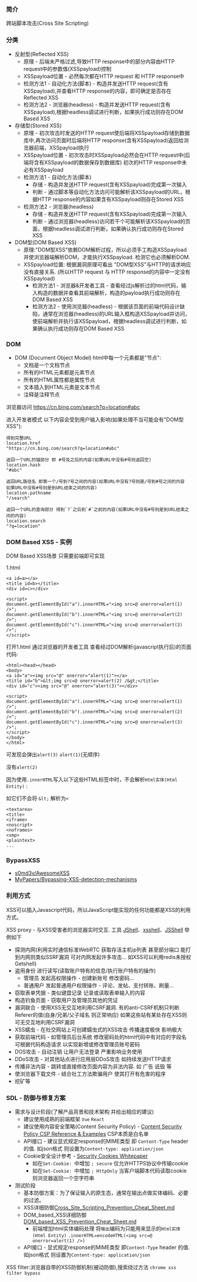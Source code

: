 ### 简介

跨站脚本攻击(Cross Site Scripting)

### 分类

* 反射型(Reflected XSS)
  * 原理 - 后端未严格过滤,导致HTTP response中的部分内容由HTTP request中的参数值(XSSpayload)控制
  * XSSpayload位置 - 必然每次都在HTTP request 和 HTTP response中
  * 检测方法1 - 自动化方法(脚本) - 构造并发送HTTP request(含有XSSpayload),并查看HTTP response的内容，即可确定是否存在Reflected XSS
  * 检测方法2 - 浏览器(headless) - 构造并发送HTTP request(含有XSSpayload),根据headless调试进行判断，如果执行成功则存在DOM Based XSS
* 存储型(Stored XSS)
  * 原理 - 初次攻击时发送的HTTP request使后端将XSSpayload存储到数据库中,再次访问页面时后端将HTTP response(含有XSSpayload)返回给浏览器前端，XSSpayload执行
  * XSSpayload位置 - 初次攻击时XSSpayload必然会在HTTP request中(后端将含有XSSpayload的数据保存到数据库) 初次的HTTP response中未必有XSSpayload
  * 检测方法1 - 自动化方法(脚本)
    * 存储 - 构造并发送HTTP request(含有XSSpayload)完成第一次输入
    * 判断 - 通过脚本等自动化方法访问可能解析该XSSpayload的URL，根据HTTP response的内容如果含有XSSpayload则存在Stored XSS
  * 检测方法2  - 浏览器(headless)
    * 存储 - 构造并发送HTTP request(含有XSSpayload)完成第一次输入
    * 判断 - 通过浏览器(headless)访问若干个可能解析该XSSpayload的页面，根据headless调试进行判断，如果确认执行成功则存在Stored XSS
* DOM型(DOM Based XSS)
  * 原理:"DOM型XSS"依赖DOM解析过程，所以必须手工构造XSSpayload并使浏览器端解析DOM，才能执行XSSpayload. 检测它也必须解析DOM.
  * XSSpayload位置: 根据漏洞原理可看出 "DOM型XSS"与HTTP的请求响应没有直接关系. (所以HTTP request 与 HTTP response的内容中一定没有XSSpayload)
    * 检测方法1  - 浏览器&开发者工具 - 查看经过js解析过的html代码，输入构造的数据并查看其前端解析，构造的payload执行成功则存在DOM Based XSS
    * 检测方法2  - 使用浏览器(headless) - 根据该页面的前端代码设计缺陷，通常在浏览器(headless)的URL输入框构造XSSpayload并访问，使前端解析并执行该XSSpayload，根据headless调试进行判断，如果确认执行成功则存在DOM Based XSS

### DOM

* DOM (Document Object Model)  html中每一个元素都是"节点":
  * 文档是一个文档节点
  * 所有的HTML元素都是元素节点
  * 所有的HTML属性都是属性节点
  * 文本插入到HTML元素是文本节点
  * 注释是注释节点


浏览器访问 https://cn.bing.com/search?q=location#abc

进入开发者模式 以下内容会受到用户输入影响(如果处理不当可能会有"DOM型XSS"):
```
得到完整URL
location.href
"https://cn.bing.com/search?q=location#abc"

返回一个URL的锚部分 即 #号及之后的内容(如果URL中没有#号则返回空)
location.hash
"#abc"

返回URL路径名 即第一个/号到?号之间的内容(如果URL中没有?号则是/号到#号之间的内容 如果URL中没有#号则是到URL结束之间的内容)
location.pathname
"/search"

返回一个URL的查询部分 得到`?`之后到`#`之前的内容(如果URL中没有#号则是到URL结束之间的内容)
location.search
"?q=location"
```

### DOM Based XSS - 实例

DOM Based XSS场景 只需要前端即可实现

1.html
```
<a id=a></a>
<title id=b></title>
<div id=c></div>

<script>
document.getElementById("a").innerHTML="<img src=@ onerror=alert(1) />";
document.getElementById("b").innerHTML="<img src=@ onerror=alert(2) />";
document.getElementById("c").innerHTML="<img src=@ onerror=alert(3) />";
</script>
```


打开1.html 通过浏览器的开发者工具 查看经过DOM解析(javascript执行后)的页面代码:

```
<html><head></head>
<body>
<a id="a"><img src="@" onerror="alert(1)"></a>
<title id="b">&lt;img src=@ onerror=alert(2) /&gt;</title>
<div id="c"><img src="@" onerror="alert(3)"></div>

<script>
document.getElementById("a").innerHTML="<img src=@ onerror=alert(1) />";
document.getElementById("b").innerHTML="<img src=@ onerror=alert(2) />";
document.getElementById("c").innerHTML="<img src=@ onerror=alert(3) />";
</script>
</body>
</html>
```

可发现会弹出`alert(3)` `alert(1)`(无顺序)

没有`alert(2)`

因为使用`.innerHTML`写入以下这些HTML标签中时，不会解析`Html实体(Html Entity)` :

如它们不会将 `&lt;` 解析为`<`

```
<textarea>
<title>
<iframe>
<noscript>
<noframes>
<xmp>
<plaintext>
...
```

### BypassXSS

* [s0md3v/AwesomeXSS](https://github.com/s0md3v/AwesomeXSS)
* [MyPapers/Bypassing-XSS-detection-mechanisms](https://github.com/s0md3v/MyPapers/tree/master/Bypassing-XSS-detection-mechanisms)

### 利用方式

XSS可以插入Javascript代码，所以JavaScript能实现的任何功能都是XSS的利用方式。

XSS proxy - 与XSS受害者的浏览器实时交互.  工具 [JShell](https://github.com/s0md3v/JShell)、[xsshell](https://github.com/raz-varren/xsshell)、[JSShell](https://github.com/Den1al/JSShell)
举例如下
* 探测内网(利用实时通信标准WebRTC 获取存活主机ip列表 甚至部分端口 能打到内网则类似SSRF漏洞 可对内网发起许多攻击... 如XSS可以利用redis未授权Getshell)
* 盗用身份 进行读写(读取账户特有的信息/执行账户特有的操作)
  * 管理员 发起高权限操作 - 创建新账号 修改密码...
  * 普通用户 发起普通用户权限操作 - 评论、发帖、支付转账、刷量...
* 窃取表单凭据 - 类似键盘记录 记录或读取表单输入的内容
* 构造钓鱼页面 - 窃取用户及管理员其他的凭证
* 漏洞联合 - 使用XSS无交互地利用CSRF漏洞. 有的anti-CSRF机制只判断Referer的值(自身/兄弟/父子域名 则正常响应) 如果这些站有某处存在XSS则可无交互地利用CSRF漏洞
* XSS蠕虫 - 在社交网站上可创建蠕虫式的XSS攻击 传播速度极快 影响极大
* 获取前端代码 - 如管理员后台系统 修改密码处的html代码中有对应的字段名 可根据代码构造请求 以实现新增或修改管理员账号密码
* DOS攻击 - 自动注销 让用户无法登录 严重影响业务使用
* DDoS攻击 - 对其他站点进行应用层DDoS攻击 如持续发送HTTP请求
* 传播非法内容 - 跳转或直接修改页面内容为非法内容. 如 广告 诋毁 等
* 使浏览器下载文件 - 结合社工方法欺骗用户 使其打开有危害的程序
* 挖矿等

### SDL - 防御与修复方案

* 需求与设计阶段(了解产品背景和技术架构 并给出相应的建议)
  * 建议使用成熟的前端框架 `Vue` `React`
  * 建议使用内容安全策略(Content Security Policy) - [Content Security Policy CSP Reference & Examples](https://content-security-policy.com/) CSP本质是白名单
  * API接口 - 建议显式规定response的MIME类型 即 `Content-Type` header 的值. 如json格式 则设置为`Content-type: application/json`
  * Cookie安全设计参考 - [Security Cookies Whitepaper](https://www.netsparker.com/security-cookies-whitepaper//?utm_source=twitter.com&utm_medium=social&utm_content=security+cookies+whitepaper&utm_campaign=netsparker+social+media)
    * 如在`Set-Cookie: `中增加  `; secure` 仅允许HTTPS协议中传输cookie
    * 如在`Set-Cookie: `中增加  `; HttpOnly` 当客户端脚本代码读取cookie 则浏览器返回一个空字符串
* 测试阶段
  * 基本防御方案：为了保证输入的原生态，通常在输出点做实体编码、必要的过滤。
  * XSS详细防御[Cross_Site_Scripting_Prevention_Cheat_Sheet.md](https://github.com/OWASP/CheatSheetSeries/blob/master/cheatsheets/Cross_Site_Scripting_Prevention_Cheat_Sheet.md)
  * DOM_based_XSS详细防御[DOM_based_XSS_Prevention_Cheat_Sheet.md](https://github.com/OWASP/CheatSheetSeries/blob/master/cheatsheets/DOM_based_XSS_Prevention_Cheat_Sheet.md)
    * 前端增加html实体编码处理 将`输出`编码为只能用来显示的`Html实体(Html Entity)` `.innerHTML=encodeHTML(<img src=@ onerror=alert(1) />)`
  * API接口 - 显式规定response的MIME类型 即`Content-Type` header 的值. 如json格式 则设置为`Content-type: application/json`

XSS filter:浏览器自带的XSS防御机制(被动防御),搜索绕过方法 `chrome xss filter bypass`
